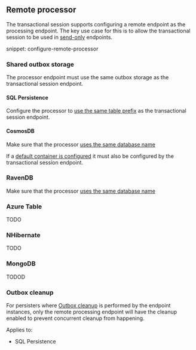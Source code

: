 ## Remote processor 

The transactional session supports configuring a remote endpoint as the processing endpoint. The key use case for this is to allow the transactional session to be used in [send-only](/nservicebus/hosting/#self-hosting-send-only-hosting) endpoints.

snippet: configure-remote-processor

### Shared outbox storage

The processor endpoint must use the same outbox storage as the transactional session endpoint.

#### SQL Persistence

Configure the processor to [use the same table prefix](/persistence/sql/install.md#table-prefix) as the transactional session endpoint.

#### CosmosDB

Make sure that the processor [uses the same database name](/persistence/cosmosdb/#usage-customizing-the-database-used) 

If a [default container is configured](/persistence/cosmosdb/#usage-customizing-the-container-used) it must also be configured by the transactional session endpoint.

### RavenDB

Make sure that the processor [uses the same database name](/persistence/ravendb/connection.md#database-used)

### Azure Table

TODO

### NHibernate

TODO

### MongoDB

TODOD

### Outbox cleanup

For persisters where [Outbox cleanup](/nservicebus/outbox/#outbox-expiration-duration) is performed by the endpoint instances, only the remote processing endpoint will have the cleanup enabled to prevent concurrent cleanup from happening.

Applies to:

- SQL Persistence
